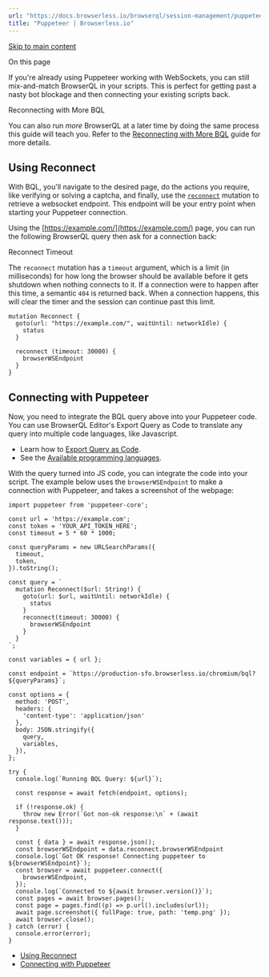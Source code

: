 ```yaml
---
url: "https://docs.browserless.io/browserql/session-management/puppeteer"
title: "Puppeteer | Browserless.io"
---
```


[Skip to main content](https://docs.browserless.io/browserql/session-management/puppeteer#__docusaurus_skipToContent_fallback)

On this page

If you're already using Puppeteer working with WebSockets, you can still mix-and-match BrowserQL in your scripts. This is perfect for getting past a nasty bot blockage and then connecting your existing scripts back.

Reconnecting with More BQL

You can also run _more_ BrowserQL at a later time by doing the same process this guide will teach you. Refer to the [Reconnecting with More BQL](https://docs.browserless.io/browserql/writing-bql/reconnecting-bql) guide for more details.

## Using Reconnect [​](https://docs.browserless.io/browserql/session-management/puppeteer\#using-reconnect "Direct link to Using Reconnect")

With BQL, you'll navigate to the desired page, do the actions you require, like verifying or solving a captcha, and finally, use the [`reconnect`](https://docs.browserless.io/bql-schema/operations/mutations/reconnect) mutation to retrieve a websocket endpoint. This endpoint will be your entry point when starting your Puppeteer connection.

Using the [https://example.com/](https://example.com/) page, you can run the following BrowserQL query then ask for a connection back:

Reconnect Timeout

The `reconnect` mutation has a `timeout` argument, which is a limit (in milliseconds) for how long the browser should be available before it gets shutdown when nothing connects to it. If a connection were to happen after this time, a semantic `404` is returned back. When a connection happens, this will clear the timer and the session can continue past this limit.

```codeBlockLines_p187
mutation Reconnect {
  goto(url: "https://example.com/", waitUntil: networkIdle) {
    status
  }

  reconnect (timeout: 30000) {
    browserWSEndpoint
  }
}

```

## Connecting with Puppeteer [​](https://docs.browserless.io/browserql/session-management/puppeteer\#connecting-with-puppeteer "Direct link to Connecting with Puppeteer")

Now, you need to integrate the BQL query above into your Puppeteer code. You can use BrowserQL Editor's Export Query as Code to translate any query into multiple code languages, like Javascript.

- Learn how to [Export Query as Code](https://docs.browserless.io/browserql/writing-bql/exporting-scripts).
- See the [Available programming languages](https://docs.browserless.io/browserql/using-the-ide/ide-features#query-as-code).

With the query turned into JS code, you can integrate the code into your script. The example below uses the `browserWSEndpoint` to make a connection with Puppeteer, and takes a screenshot of the webpage:

```codeBlockLines_p187
import puppeteer from 'puppeteer-core';

const url = 'https://example.com';
const token = 'YOUR_API_TOKEN_HERE';
const timeout = 5 * 60 * 1000;

const queryParams = new URLSearchParams({
  timeout,
  token,
}).toString();

const query = `
  mutation Reconnect($url: String!) {
    goto(url: $url, waitUntil: networkIdle) {
      status
    }
    reconnect(timeout: 30000) {
      browserWSEndpoint
    }
  }
`;

const variables = { url };

const endpoint = `https://production-sfo.browserless.io/chromium/bql?${queryParams}`;

const options = {
  method: 'POST',
  headers: {
    'content-type': 'application/json'
  },
  body: JSON.stringify({
    query,
    variables,
  }),
};

try {
  console.log(`Running BQL Query: ${url}`);

  const response = await fetch(endpoint, options);

  if (!response.ok) {
    throw new Error(`Got non-ok response:\n` + (await response.text()));
  }

  const { data } = await response.json();
  const browserWSEndpoint = data.reconnect.browserWSEndpoint
  console.log(`Got OK response! Connecting puppeteer to ${browserWSEndpoint}`);
  const browser = await puppeteer.connect({
    browserWSEndpoint,
  });
  console.log(`Connected to ${await browser.version()}`);
  const pages = await browser.pages();
  const page = pages.find((p) => p.url().includes(url));
  await page.screenshot({ fullPage: true, path: 'temp.png' });
  await browser.close();
} catch (error) {
  console.error(error);
}

```

- [Using Reconnect](https://docs.browserless.io/browserql/session-management/puppeteer#using-reconnect)
- [Connecting with Puppeteer](https://docs.browserless.io/browserql/session-management/puppeteer#connecting-with-puppeteer)